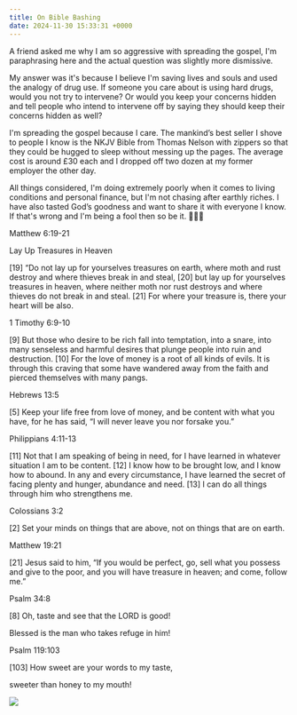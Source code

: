 ```yaml
---
title: On Bible Bashing
date: 2024-11-30 15:33:31 +0000
---
```


A friend asked me why I am so aggressive with spreading the gospel, I'm paraphrasing here and the actual question was slightly more dismissive.

My answer was it's because I believe I'm saving lives and souls and used the analogy of drug use. If someone you care about is using hard drugs, would you not try to intervene? Or would you keep your concerns hidden and tell people who intend to intervene off by saying they should keep their concerns hidden as well?

I'm spreading the gospel because I care. The mankind’s best seller I shove to people I know is the NKJV Bible from Thomas Nelson with zippers so that they could be hugged to sleep without messing up the pages. The average cost is around £30 each and I dropped off two dozen at my former employer the other day.

All things considered, I'm doing extremely poorly when it comes to living conditions and personal finance, but I'm not chasing after earthly riches. I have also tasted God’s goodness and want to share it with everyone I know. If that's wrong and I'm being a fool then so be it. 🤡🤡🤡

Matthew 6:19-21

Lay Up Treasures in Heaven

[19] “Do not lay up for yourselves treasures on earth, where moth and rust destroy and where thieves break in and steal, [20] but lay up for yourselves treasures in heaven, where neither moth nor rust destroys and where thieves do not break in and steal. [21] For where your treasure is, there your heart will be also.

1 Timothy 6:9-10

[9] But those who desire to be rich fall into temptation, into a snare, into many senseless and harmful desires that plunge people into ruin and destruction. [10] For the love of money is a root of all kinds of evils. It is through this craving that some have wandered away from the faith and pierced themselves with many pangs.

Hebrews 13:5

[5] Keep your life free from love of money, and be content with what you have, for he has said, “I will never leave you nor forsake you.”

Philippians 4:11-13

[11] Not that I am speaking of being in need, for I have learned in whatever situation I am to be content. [12] I know how to be brought low, and I know how to abound. In any and every circumstance, I have learned the secret of facing plenty and hunger, abundance and need. [13] I can do all things through him who strengthens me.

Colossians 3:2

[2] Set your minds on things that are above, not on things that are on earth.

Matthew 19:21

[21] Jesus said to him, “If you would be perfect, go, sell what you possess and give to the poor, and you will have treasure in heaven; and come, follow me.”

Psalm 34:8

[8] Oh, taste and see that the LORD is good!

Blessed is the man who takes refuge in him!

Psalm 119:103

[103] How sweet are your words to my taste,

sweeter than honey to my mouth!

![](/daf49a8ad2efb2614bc33e796e89bbb6.jpeg)